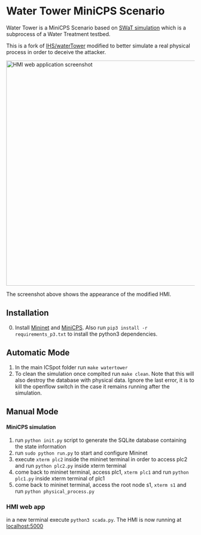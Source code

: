 # Water Tower MiniCPS Scenario 
Water Tower is a MiniCPS Scenario based on [SWaT simulation](https://github.com/scy-phy/minicps/tree/master/examples/swat-s1) which is a subprocess of a Water Treatment testbed. 

This is a fork of [IHS/waterTower](https://github.com/CarlosLannister/IHS/tree/master/waterTower) modified to better simulate a real physical process in order to deceive the attacker.

<img src="../docs/imgs/hmi-siemens.png" alt="HMI web application screenshot" WIDTH=600em/>

The screenshot above shows the appearance of the modified HMI.

## Installation 

0. Install [Mininet](https://github.com/mininet/mininet) and [MiniCPS](https://github.com/scy-phy/minicps). Also run `pip3 install -r requirements_p3.txt` to install the python3 dependencies.

## Automatic Mode

1. In the main ICSpot folder run `make watertower`
2. To clean the simulation once complted run `make clean`. Note that this will also destroy the database with physical data. Ignore the last error, it is to kill the openflow switch in the case it remains running after the simulation. 

## Manual Mode
#### MiniCPS simulation
 
1. run `python init.py` script to generate the SQLite database containing the state information
2. run `sudo python run.py` to start and configure Mininet
3. execute `xterm plc2` inside the mininet terminal in order to access plc2 and run `python plc2.py` inside xterm terminal
4. come back to mininet terminal, access plc1, `xterm plc1` and run `python plc1.py` inside xterm terminal of plc1
5. come back to mininet terminal, access the root node s1, `xterm s1` and run `python physical_process.py`

### HMI web app
in a new terminal execute `python3 scada.py`. The HMI is now running at [localhost:5000](http://localhost:5000)